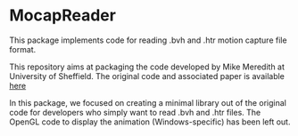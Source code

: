 # MocapReader
This package implements code for reading .bvh and .htr motion capture file format.

This repository aims at packaging the code developed by Mike Meredith at University of Sheffield. The original code and associated paper is available [here](https://staffwww.dcs.shef.ac.uk/people/S.Maddock/phd_theses/meredith/mocapfileformats.html)

In this package, we focused on creating a minimal library out of the original code for developers who simply want to read .bvh and .htr files. The OpenGL code to display the animation (Windows-specific) has been left out.

